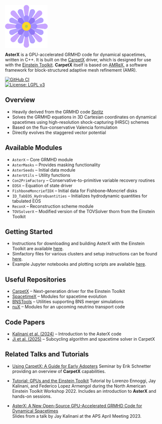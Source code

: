 <img align="top" src="Docs/figures/asterx.png" width="140">

**AsterX** is a GPU-accelerated GRMHD code for dynamical spacetimes, written in C++. It is built on the [CarpetX](https://github.com/eschnett/CarpetX) driver, which is designed for use with the [Einstein Toolkit](https://einsteintoolkit.org/). **CarpetX** itself is based on [AMReX](https://amrex-codes.github.io), a software framework for block-structured adaptive mesh refinement (AMR).

[![GitHub CI](https://github.com/jaykalinani/AsterX/workflows/CI/badge.svg)](https://github.com/jaykalinani/AsterX/actions)  
[![License: LGPL v3](https://img.shields.io/badge/License-LGPL_v3-blue.svg)](https://github.com/jaykalinani/AsterX/blob/main/LICENSE.md)

## Overview

* Heavily derived from the GRMHD code [Spritz](https://zenodo.org/records/15440856)  
* Solves the GRMHD equations in 3D Cartesian coordinates on dynamical spacetimes using high-resolution shock-capturing (HRSC) schemes  
* Based on the flux-conservative Valencia formulation  
* Directly evolves the staggered vector potential  

## Available Modules

* `AsterX` – Core GRMHD module  
* `AsterMasks` – Provides masking functionality  
* `AsterSeeds` – Initial data module  
* `AsterUtils` – Utility functions  
* `Con2PrimFactory` – Conservative-to-primitive variable recovery routines  
* `EOSX` – Equation of state driver  
* `FishboneMoncriefIDX` – Initial data for Fishbone–Moncrief disks  
* `ID_TabEOS_HydroQuantities` – Initializes hydrodynamic quantities for tabulated EOS  
* `ReconX` – Reconstruction scheme module  
* `TOVSolverX` – Modified version of the TOVSolver thorn from the Einstein Toolkit  

## Getting Started

* Instructions for downloading and building AsterX with the Einstein Toolkit are available [here](https://github.com/EinsteinToolkit/CarpetX/wiki/Getting-Started).  
* Simfactory files for various clusters and setup instructions can be found [here](https://github.com/lwJi/ETK-Compile-Guides).  
* Example Jupyter notebooks and plotting scripts are available [here](https://github.com/jaykalinani/AsterX-Docs/tree/ETX_2024_06).  

## Useful Repositories

* [CarpetX](https://github.com/EinsteinToolkit/CarpetX) – Next-generation driver for the Einstein Toolkit  
* [SpacetimeX](https://github.com/EinsteinToolkit/SpacetimeX) – Modules for spacetime evolution 
* [BNSTools](https://github.com/jaykalinani/BNSTools) – Utilities supporting BNS merger simulations  
* [nuX](https://github.com/jaykalinani/nuX) – Modules for an upcoming neutrino transport code  

## Code Papers

* [Kalinani et al. (2024)](https://iopscience.iop.org/article/10.1088/1361-6382/ad9c11) – Introduction to the AsterX code  
* [Ji et al. (2025)](https://arxiv.org/abs/2503.09629) – Subcycling algorithm and spacetime solver in CarpetX  

## Related Talks and Tutorials

* [Using CarpetX: A Guide for Early Adopters](http://einsteintoolkit.org/seminars/2021_03_18/index.html)
  Seminar by Erik Schnetter providing an overview of **CarpetX** capabilities.  

* [Tutorial: GPUs and the Einstein Toolkit](https://einsteintoolkit.github.io/et2022uidaho/lectures/38-Tutorial8/index.html)
  Tutorial by Lorenzo Ennoggi, Jay Kalinani, and Federico Lopez Armengol during the North American Einstein Toolkit Workshop 2022. Includes an introduction to **AsterX** and hands-on sessions.  

* [AsterX: A New Open-Source GPU-Accelerated GRMHD Code for Dynamical Spacetimes](https://drive.google.com/file/d/1Z4i--W56mxeNIu598LQTpEEowX56FOoD/view?usp=sharing)  
  Slides from a talk by Jay Kalinani at the APS April Meeting 2023.  

